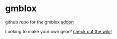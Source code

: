 # gmblox
 github repo for the gmblox [addon](https://steamcommunity.com/sharedfiles/filedetails/?id=2842201165)


 Looking to make your own gear? [check out the wiki!](https://github.com/lokachop/gmblox/wiki)
